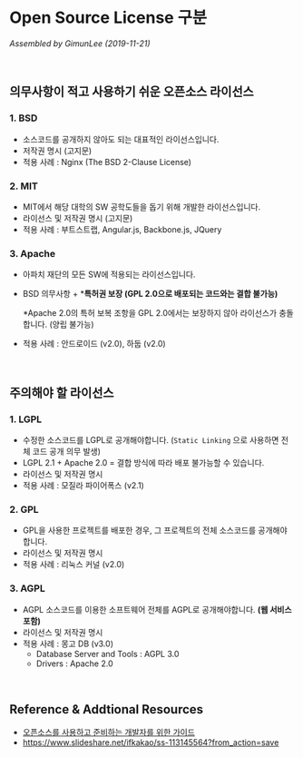 # Open Source License 구분

*Assembled by GimunLee (2019-11-21)*

<br>

## 의무사항이 적고 사용하기 쉬운 오픈소스 라이선스

### 1. BSD

- 소스코드를 공개하지 않아도 되는 대표적인 라이선스입니다.
- 저작권 명시 (고지문)
- 적용 사례 : Nginx (The BSD 2-Clause License)

### 2. MIT

- MIT에서 해당 대학의 SW 공학도들을 돕기 위해 개발한 라이선스입니다.
- 라이선스 및 저작권 명시 (고지문)
- 적용 사례 : 부트스트랩, Angular.js, Backbone.js, JQuery

### 3. Apache

- 아파치 재단의 모든 SW에 적용되는 라이선스입니다.

- BSD 의무사항 + ***특허권 보장 (GPL 2.0으로 배포되는 코드와는 결합 불가능)**

  \*Apache 2.0의 특허 보복 조항을 GPL 2.0에서는 보장하지 않아 라이선스가 충돌합니다. (양립 불가능)

- 적용 사례 : 안드로이드 (v2.0), 하둡 (v2.0)

<br>

## 주의해야 할 라이선스

### 1. LGPL

- 수정한 소스코드를 LGPL로 공개해야합니다. (`Static Linking` 으로 사용하면 전체 코드 공개 의무 발생)
- LGPL 2.1 + Apache 2.0 = 결합 방식에 따라 배포 불가능할 수 있습니다.
- 라이선스 및 저작권 명시
- 적용 사례 : 모질라 파이어폭스 (v2.1)

### 2. GPL

- GPL을 사용한 프로젝트를 배포한 경우, 그 프로젝트의 전체 소스코드를 공개해야 합니다.
- 라이선스 및 저작권 명시
- 적용 사례 : 리눅스 커널 (v2.0)

### 3. AGPL

- AGPL 소스코드를 이용한 소프트웨어 전체를 AGPL로 공개해야합니다. **(웹 서비스 포함)**
- 라이선스 및 저작권 명시
- 적용 사례 : 몽고 DB (v3.0)
  - Database Server and Tools : AGPL 3.0
  - Drivers : Apache 2.0

<br>

## Reference & Addtional Resources

- [오픈소스를 사용하고 준비하는 개발자를 위한 가이드](https://github.com/GimunLee/tech-refrigerator/blob/master/Git/resources/%EC%98%A4%ED%94%88%EC%86%8C%EC%8A%A4%EB%A5%BC%20%EC%82%AC%EC%9A%A9%ED%95%98%EA%B3%A0%20%EC%A4%80%EB%B9%84%ED%95%98%EB%8A%94%20%EA%B0%9C%EB%B0%9C%EC%9E%90%EB%A5%BC%20%EC%9C%84%ED%95%9C%20%EA%B0%80%EC%9D%B4%EB%93%9C.pdf)
- https://www.slideshare.net/ifkakao/ss-113145564?from_action=save 

